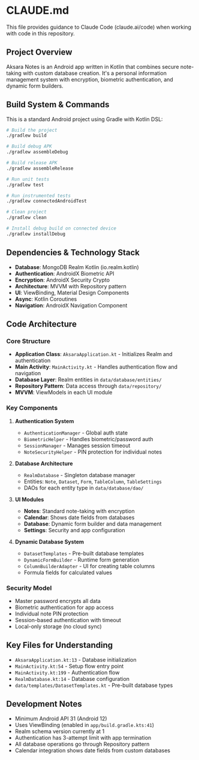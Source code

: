 # CLAUDE.md

This file provides guidance to Claude Code (claude.ai/code) when working with code in this repository.

## Project Overview

Aksara Notes is an Android app written in Kotlin that combines secure note-taking with custom database creation. It's a personal information management system with encryption, biometric authentication, and dynamic form builders.

## Build System & Commands

This is a standard Android project using Gradle with Kotlin DSL:

```bash
# Build the project
./gradlew build

# Build debug APK
./gradlew assembleDebug

# Build release APK
./gradlew assembleRelease

# Run unit tests
./gradlew test

# Run instrumented tests
./gradlew connectedAndroidTest

# Clean project
./gradlew clean

# Install debug build on connected device
./gradlew installDebug
```

## Dependencies & Technology Stack

- **Database**: MongoDB Realm Kotlin (io.realm.kotlin)
- **Authentication**: AndroidX Biometric API
- **Encryption**: AndroidX Security Crypto
- **Architecture**: MVVM with Repository pattern
- **UI**: ViewBinding, Material Design Components
- **Async**: Kotlin Coroutines
- **Navigation**: AndroidX Navigation Component

## Code Architecture

### Core Structure
- **Application Class**: `AksaraApplication.kt` - Initializes Realm and authentication
- **Main Activity**: `MainActivity.kt` - Handles authentication flow and navigation
- **Database Layer**: Realm entities in `data/database/entities/`
- **Repository Pattern**: Data access through `data/repository/`
- **MVVM**: ViewModels in each UI module

### Key Components

1. **Authentication System**
   - `AuthenticationManager` - Global auth state
   - `BiometricHelper` - Handles biometric/password auth
   - `SessionManager` - Manages session timeout
   - `NoteSecurityHelper` - PIN protection for individual notes

2. **Database Architecture**
   - `RealmDatabase` - Singleton database manager
   - Entities: `Note`, `Dataset`, `Form`, `TableColumn`, `TableSettings`
   - DAOs for each entity type in `data/database/dao/`

3. **UI Modules**
   - **Notes**: Standard note-taking with encryption
   - **Calendar**: Shows date fields from databases  
   - **Database**: Dynamic form builder and data management
   - **Settings**: Security and app configuration

4. **Dynamic Database System**
   - `DatasetTemplates` - Pre-built database templates
   - `DynamicFormBuilder` - Runtime form generation
   - `ColumnBuilderAdapter` - UI for creating table columns
   - Formula fields for calculated values

### Security Model
- Master password encrypts all data
- Biometric authentication for app access
- Individual note PIN protection
- Session-based authentication with timeout
- Local-only storage (no cloud sync)

## Key Files for Understanding

- `AksaraApplication.kt:13` - Database initialization
- `MainActivity.kt:54` - Setup flow entry point
- `MainActivity.kt:199` - Authentication flow
- `RealmDatabase.kt:14` - Database configuration
- `data/templates/DatasetTemplates.kt` - Pre-built database types

## Development Notes

- Minimum Android API 31 (Android 12)
- Uses ViewBinding (enabled in `app/build.gradle.kts:41`)
- Realm schema version currently at 1
- Authentication has 3-attempt limit with app termination
- All database operations go through Repository pattern
- Calendar integration shows date fields from custom databases